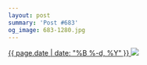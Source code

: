 ```yaml
---
layout: post
summary: 'Post #683'
og_image: 683-1280.jpg
---
```


<p>
 <time>
  <a href="/683">
   {{ page.date | date: "%B %-d, %Y" }}
  </a>
 </time>
 <a href="/683">
  <img sizes="(min-width: 700px) 50vw, calc(100vw - 2rem)" src="{{ site.assets_url }}/683-640.jpg" srcset="{{ site.assets_url }}/683-320.jpg 320w, {{ site.assets_url }}/683-640.jpg 640w, {{ site.assets_url }}/683-960.jpg 960w, {{ site.assets_url }}/683-1280.jpg 1280w"/>
 </a>
</p>
